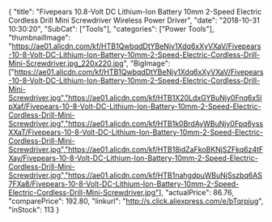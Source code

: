 {
	"title": "Fivepears 10.8-Volt DC Lithium-Ion Battery 10mm 2-Speed Electric Cordless Drill Mini Screwdriver Wireless Power Driver",
	"date": "2018-10-31 10:30:20",
	"SubCat": ["Tools"],
	"categories": ["Power Tools"],
	"thumbnailImage": "https://ae01.alicdn.com/kf/HTB1QwbqdDtYBeNjy1Xdq6xXyVXaV/Fivepears-10-8-Volt-DC-Lithium-Ion-Battery-10mm-2-Speed-Electric-Cordless-Drill-Mini-Screwdriver.jpg_220x220.jpg",
	"BigImage": ["https://ae01.alicdn.com/kf/HTB1QwbqdDtYBeNjy1Xdq6xXyVXaV/Fivepears-10-8-Volt-DC-Lithium-Ion-Battery-10mm-2-Speed-Electric-Cordless-Drill-Mini-Screwdriver.jpg","https://ae01.alicdn.com/kf/HTB1X20LdxGYBuNjy0Fnq6x5lpXaf/Fivepears-10-8-Volt-DC-Lithium-Ion-Battery-10mm-2-Speed-Electric-Cordless-Drill-Mini-Screwdriver.jpg","https://ae01.alicdn.com/kf/HTB1k0BrdAyWBuNjy0Fpq6yssXXaT/Fivepears-10-8-Volt-DC-Lithium-Ion-Battery-10mm-2-Speed-Electric-Cordless-Drill-Mini-Screwdriver.jpg","https://ae01.alicdn.com/kf/HTB18idZaFkoBKNjSZFkq6z4tFXay/Fivepears-10-8-Volt-DC-Lithium-Ion-Battery-10mm-2-Speed-Electric-Cordless-Drill-Mini-Screwdriver.jpg","https://ae01.alicdn.com/kf/HTB1nahgdpuWBuNjSszbq6AS7FXa8/Fivepears-10-8-Volt-DC-Lithium-Ion-Battery-10mm-2-Speed-Electric-Cordless-Drill-Mini-Screwdriver.jpg"],
	"actualPrice": 86.76,
	"comparePrice": 192.80,
	"linkurl": "http://s.click.aliexpress.com/e/bTqrpiug",
	"inStock": 113
}
